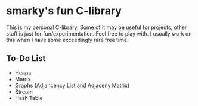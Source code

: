 # smarky's fun C-library

This is my personal C-library. Some of it may be useful for projects, other stuff is just for fun/experimentation. Feel free to play with. I usually work on this when I have some exceedingly rare free time.

## To-Do List

* Heaps
* Matrix
* Graphs (Adjancency List and Adjaceny Matrix)
* Stream
* Hash Table

